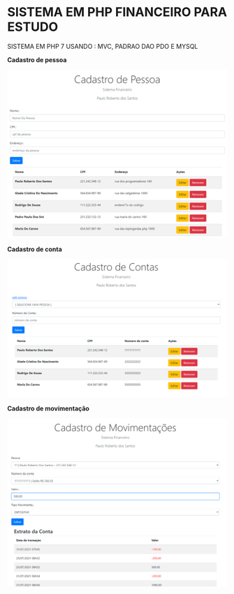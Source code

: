 # SISTEMA EM PHP FINANCEIRO PARA ESTUDO
SISTEMA EM PHP 7 USANDO :
MVC, PADRAO DAO PDO E MYSQL 



**Cadastro de pessoa**

![crud-php-mvc-dao](img/pessoa.png)

**Cadastro de conta**

![crud-php-mvc-dao](img/conta.png)

**Cadastro de movimentação**

![crud-php-mvc-dao](img/movimentacao.png)
